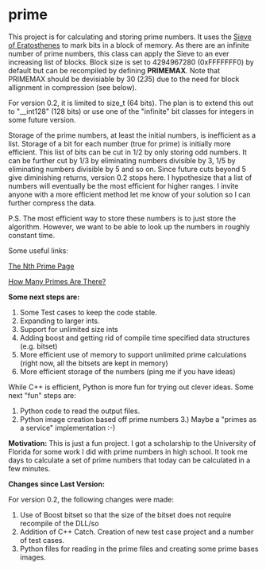 # prime
This project is for calculating and storing prime numbers. It uses the [Sieve of Eratosthenes](https://en.wikipedia.org/wiki/Sieve_of_Eratosthenes) to mark bits in a block of memory. As there are an infinite number of prime numbers, this class can apply the Sieve to an ever increasing list of blocks. Block size is set to 4294967280 (0xFFFFFFF0) by default but can be recompiled by defining **PRIMEMAX**.  Note that PRIMEMAX should be devisiable by 30 (2*3*5) due to the need for block allignment in compression (see below).

For version 0.2, it is limited to size_t (64 bits). The plan is to extend this out to "__int128" (128 bits) or use one of the "infinite" bit classes for integers in some future version.

Storage of the prime numbers, at least the initial numbers, is inefficient as a list. Storage of a bit for each number (true for prime) is initially more efficient. This list of bits can be cut in 1/2 by only storing odd numbers. It can be further cut by 1/3 by eliminating numbers divisible by 3, 1/5 by eliminating numbers divisible by 5 and so on. Since future cuts beyond 5 give diminishing returns, version 0.2 stops here. I hypothesize that a list of numbers will eventually be the most efficient for higher ranges. I invite anyone with a more efficient method let me know of your solution so I can further compress the data.

P.S. The most efficient way to store these numbers is to just store the algorithm. However, we want to be able to look up the numbers in roughly constant time.

Some useful links:

[The Nth Prime Page](https://primes.utm.edu/nthprime/index.php#piofx)

[How Many Primes Are There?](https://primes.utm.edu/howmany.html)

**Some next steps are:**

 1.  Some Test cases to keep the code stable.
 2. Expanding to larger ints.
 3. Support for unlimited size ints
 4. Adding boost and getting rid of compile time specified data structures (e.g. bitset)
 5. More efficient use of memory to support unlimited prime calculations (right now, all the bitsets are kept in memory)
 6. More efficient storage of the numbers (ping me if you have ideas)

While C++ is efficient, Python is more fun for trying out clever ideas. Some next "fun" steps are:

 1. Python code to read the output files.  
 2. Python image creation based off prime numbers 3.) Maybe a "primes as a service" implementation :-)


**Motivation:**
This is just a fun project.  I got a scholarship to the University of Florida for some work I did with prime numbers in high school. It took me days to calculate a set of prime numbers that today can be calculated in a few minutes.

**Changes since Last Version:**

For version 0.2, the following changes were made:

1. Use of Boost bitset so that the size of the bitset does not require recompile of the DLL/so
2. Addition of C++ Catch.  Creation of new test case project and a number of test cases.
3. Python files for reading in the prime files and creating some prime bases images.
